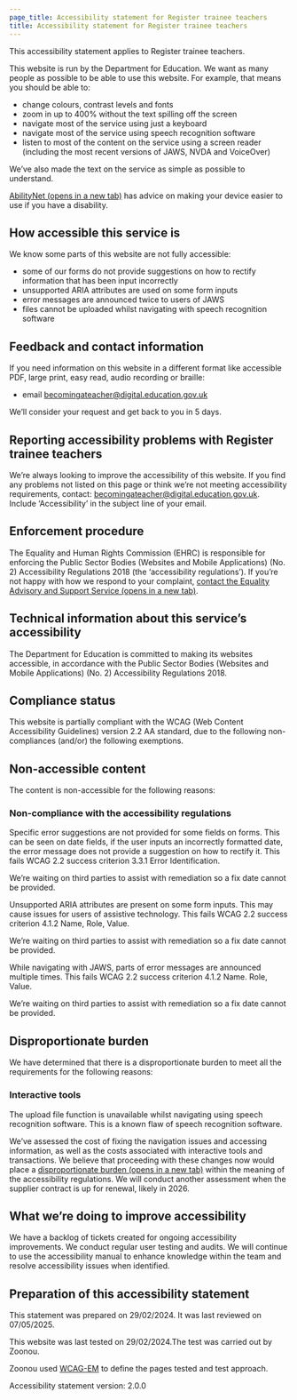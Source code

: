 ```yaml
---
page_title: Accessibility statement for Register trainee teachers
title: Accessibility statement for Register trainee teachers
---
```

<p class='govuk-body'>This accessibility statement applies to Register trainee teachers.</p>
<p class='govuk-body'>This website is run by the Department for Education. We want as many people as possible to be able to use this website. For example, that means you should be able to:</p>
<ul class='govuk-list govuk-list--bullet'>
  <li>change colours, contrast levels and fonts</li>
  <li>zoom in up to 400% without the text spilling off the screen</li>
  <li>navigate most of the service using just a keyboard</li>
  <li>navigate most of the service using speech recognition software</li>
  <li>listen to most of the content on the service using a screen reader (including the most recent versions of JAWS, NVDA and VoiceOver)</li>
</ul>
<p class='govuk-body'>We’ve also made the text on the service as simple as possible to understand.</p>
<p class='govuk-body'><a href='https://mcmw.abilitynet.org.uk/' class='govuk-link' target="_blank">AbilityNet (opens in a new tab)</a> has advice on making your device easier to use if you have a disability.</p>

<h2 class='govuk-heading-m'>How accessible this service is</h2>

<p class='govuk-body'>We know some parts of this website are not fully accessible:</p>
<ul class='govuk-list govuk-list--bullet'>
  <li>some of our forms do not provide suggestions on how to rectify information that has been input incorrectly</li>
  <li>unsupported ARIA attributes are used on some form inputs</li>
  <li>error messages are announced twice to users of JAWS</li>
  <li>files cannot be uploaded whilst navigating with speech recognition software</li>
</ul>


<h2 class='govuk-heading-m'>Feedback and contact information</h2>

<p class='govuk-body'>If you need information on this website in a different format like accessible PDF, large print, easy read, audio recording or braille:</p> 

<ul class='govuk-list govuk-list--bullet'>
  <li>email <a class='govuk-link' href='mailto:becomingateacher@digital.education.gov.uk?subject=Accessibility%20issues%20'>becomingateacher@digital.education.gov.uk</a></li>
</ul>

<p class='govuk-body'>We’ll consider your request and get back to you in 5 days.</p>


<h2 class='govuk-heading-m'>Reporting accessibility problems with Register trainee teachers</h2>

<p class='govuk-body govuk-!-margin-bottom-7'>We’re always looking to improve the accessibility of this website. If you find any problems not listed on this page or think we’re not meeting accessibility requirements, contact: <a class='govuk-link' href='mailto:becomingateacher@digital.education.gov.uk?subject=Accessibility%20issues%20'>becomingateacher@digital.education.gov.uk</a>. Include ‘Accessibility’ in the subject line of your email.</p>

<h2 class='govuk-heading-m'>Enforcement procedure</h2>
<p class='govuk-body'>The Equality and Human Rights Commission (EHRC) is responsible for enforcing the Public Sector Bodies (Websites and Mobile Applications) (No. 2) Accessibility Regulations 2018 (the ‘accessibility regulations’). If you’re not happy with how we respond to your complaint, <a href='https://www.equalityadvisoryservice.com/' class='govuk-link' target="_blank">contact the Equality Advisory and Support Service (opens in a new tab)</a>.</p>

<h2 class='govuk-heading-m'>Technical information about this service’s accessibility</h2>

<p class='govuk-body'>The Department for Education is committed to making its websites accessible, in accordance with the Public Sector Bodies (Websites and Mobile Applications) (No. 2) Accessibility Regulations 2018.</p>

<h2 class='govuk-heading-m'>Compliance status</h2>

<p class='govuk-body'>This website is partially compliant with the WCAG (Web Content Accessibility Guidelines) version 2.2 AA standard, due to the following non-compliances (and/or) the following exemptions.</p>

<h2 class='govuk-heading-m'>Non-accessible content</h2>

<p class='govuk-body'>The content is non-accessible for the following reasons:</p>

<h3 class='govuk-heading-s'>Non-compliance with the accessibility regulations</h3>

<p class='govuk-body'>Specific error suggestions are not provided for some fields on forms. This can be seen on date fields, if the user inputs an incorrectly formatted date, the error message does not provide a suggestion on how to rectify it. This fails WCAG 2.2 success criterion 3.3.1 Error Identification.</p>

<p class='govuk-body'>We’re waiting on third parties to assist with remediation so a fix date cannot be provided.</p>

<p class='govuk-body'>Unsupported ARIA attributes are present on some form inputs. This may cause issues for users of assistive technology. This fails WCAG 2.2 success criterion 4.1.2 Name, Role, Value.</p>

<p class='govuk-body'>We’re waiting on third parties to assist with remediation so a fix date cannot be provided.</p>

<p class='govuk-body'>While navigating with JAWS, parts of error messages are announced multiple times. This fails WCAG 2.2 success criterion 4.1.2 Name. Role, Value.</p>

<p class='govuk-body'>We’re waiting on third parties to assist with remediation so a fix date cannot be provided.</p>


<h2 class='govuk-heading-m'>Disproportionate burden</h2>

<p class='govuk-body'>We have determined that there is a disproportionate burden to meet all the requirements for the following reasons:

<h3 class='govuk-heading-s'>Interactive tools</h3>

<p class='govuk-body'>The upload file function is unavailable whilst navigating using speech recognition software. This is a known flaw of speech recognition software.</p>

<p class='govuk-body'>We’ve assessed the cost of fixing the navigation issues and accessing information, as well as the costs associated with interactive tools and transactions. We believe that proceeding with these changes now would place a <a class='govuk-link' href="https://www.legislation.gov.uk/uksi/2018/952/regulation/7/made" target="_blank">disproportionate burden (opens in a new tab)</a> within the meaning of the accessibility regulations. We will conduct another assessment when the supplier contract is up for renewal, likely in 2026.</p>

<h2 class='govuk-heading-m'>What we’re doing to improve accessibility</h2>
<p class='govuk-body'>We have a backlog of tickets created for ongoing accessibility improvements. We conduct regular user testing and audits. We will continue to use the accessibility manual to enhance knowledge within the team and resolve accessibility issues when identified.</p>


<h2 class='govuk-heading-m'>Preparation of this accessibility statement</h2>

<p class='govuk-body'>This statement was prepared on 29/02/2024. It was last reviewed on 07/05/2025.</p> 

<p class='govuk-body'>This website was last tested on 29/02/2024.The test was carried out by Zoonou.</p>

<p class='govuk-body'>Zoonou used <a class='govuk-link' href="https://www.w3.org/TR/WCAG-EM" target="_blank">WCAG-EM</a> to define the pages tested and test approach.</p>

<p class='govuk-body'>Accessibility statement version: 2.0.0</p>

